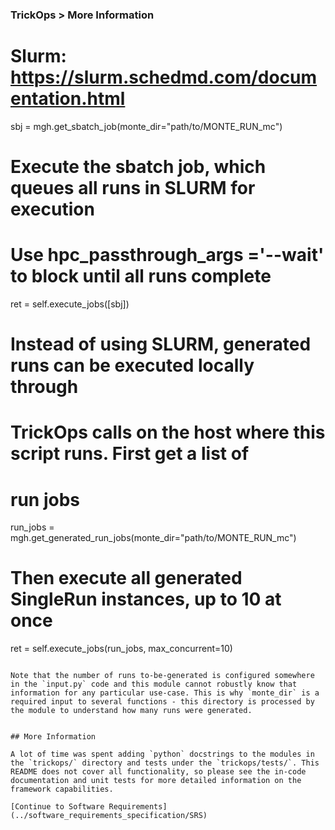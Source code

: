 ### TrickOps > More Information

  # Slurm: https://slurm.schedmd.com/documentation.html
  sbj = mgh.get_sbatch_job(monte_dir="path/to/MONTE_RUN_mc")
  # Execute the sbatch job, which queues all runs in SLURM for execution
  # Use hpc_passthrough_args ='--wait' to block until all runs complete
  ret = self.execute_jobs([sbj])

  # Instead of using SLURM, generated runs can be executed locally through
  # TrickOps calls on the host where this script runs. First get a list of
  # run jobs
  run_jobs = mgh.get_generated_run_jobs(monte_dir="path/to/MONTE_RUN_mc")
  # Then execute all generated SingleRun instances, up to 10 at once
  ret = self.execute_jobs(run_jobs, max_concurrent=10)
```

Note that the number of runs to-be-generated is configured somewhere in the `input.py` code and this module cannot robustly know that information for any particular use-case. This is why `monte_dir` is a required input to several functions - this directory is processed by the module to understand how many runs were generated.


## More Information

A lot of time was spent adding `python` docstrings to the modules in the `trickops/` directory and tests under the `trickops/tests/`. This README does not cover all functionality, so please see the in-code documentation and unit tests for more detailed information on the framework capabilities.

[Continue to Software Requirements](../software_requirements_specification/SRS)
